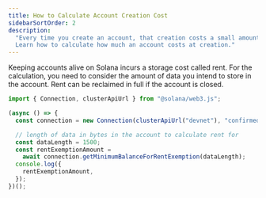 ```yaml
---
title: How to Calculate Account Creation Cost
sidebarSortOrder: 2
description:
  "Every time you create an account, that creation costs a small amount of SOL.
  Learn how to calculate how much an account costs at creation."
---
```


Keeping accounts alive on Solana incurs a storage cost called rent. For the
calculation, you need to consider the amount of data you intend to store in the
account. Rent can be reclaimed in full if the account is closed.

```typescript filename="calculate-rent.ts"
import { Connection, clusterApiUrl } from "@solana/web3.js";

(async () => {
  const connection = new Connection(clusterApiUrl("devnet"), "confirmed");

  // length of data in bytes in the account to calculate rent for
  const dataLength = 1500;
  const rentExemptionAmount =
    await connection.getMinimumBalanceForRentExemption(dataLength);
  console.log({
    rentExemptionAmount,
  });
})();
```
